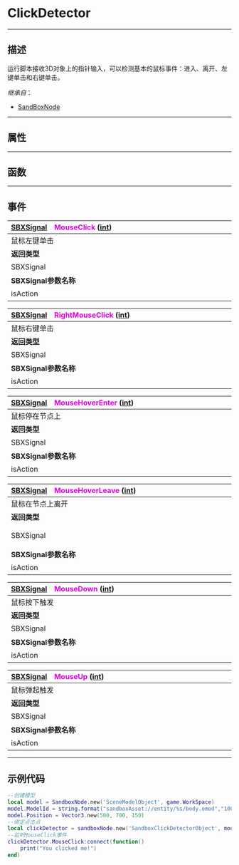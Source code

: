 # ClickDetector
------------------------------------------------------------------------------------------
## 描述

运行脚本接收3D对象上的指针输入，可以检测基本的鼠标事件：进入、离开、左键单击和右键单击。

*继承自*：
* [SandBoxNode](/Api/Class/NoType/SandBoxNode.md)

------------------------------------------------------------------------------------------
## 属性

------------------------------------------------------------------------------------------
## 函数

------------------------------------------------------------------------------------------
## 事件

|<div style="width:500px">[SBXSignal](/Api/Parameter/SBXSignal.md)&emsp;<font color="dd00dd">MouseClick</font>  ([int](/Api/DataType/Int.md))</div>|<div style="width:100px"></div>|<div style="width:45px"></div>|<div style="width:400px"></div>|
|:---|:---|:---|:---|
|鼠标左键单击||||
|**返回类型**|||**概要**|
|SBXSignal|||鼠标左键单击时触发，事件参数为（`int isAction`）|
|**SBXSignal参数名称**|**类别**|**默认**|**描述**|
|isAction|int||鼠标左键单击是否触发|


|<div style="width:500px">[SBXSignal](/Api/Parameter/SBXSignal.md)&emsp;<font color="dd00dd">RightMouseClick</font>  ([int](/Api/DataType/Int.md))</div>|<div style="width:100px"></div>|<div style="width:45px"></div>|<div style="width:400px"></div>|
|:---|:---|:---|:---|
|鼠标右键单击||||
|**返回类型**|||**概要**|
|SBXSignal|||鼠标右键单击时触发，事件参数为（`int isAction`）|
|**SBXSignal参数名称**|**类别**|**默认**|**描述**|
|isAction|int||鼠标右键单击是否触发|

|<div style="width:500px">[SBXSignal](/Api/Parameter/SBXSignal.md)&emsp;<font color="dd00dd">MouseHoverEnter</font>  ([int](/Api/DataType/Int.md))</div>|<div style="width:100px"></div>|<div style="width:45px"></div>|<div style="width:400px"></div>|
|:---|:---|:---|:---|
|鼠标停在节点上||||
|**返回类型**|||**概要**|
|SBXSignal|||鼠标停在节点上时触发，事件参数为（`int isAction`）|
|**SBXSignal参数名称**|**类别**|**默认**|**描述**|
|isAction|int||鼠标停在节点上是否触发|

|<div style="width:500px">[SBXSignal](/Api/Parameter/SBXSignal.md)&emsp;<font color="dd00dd">MouseHoverLeave</font>  ([int](/Api/DataType/Int.md))</div>|<div style="width:100px"></div>|<div style="width:45px"></div>|<div style="width:400px"></div>|
|:---|:---|:---|:---|
|鼠标在节点上离开||||
|**返回类型**|||**概要**|
|SBXSignal|||鼠标在节点上离开时触发，事件参数为（`int isAction`）|
|**SBXSignal参数名称**|**类别**|**默认**|**描述**|
|isAction|int||鼠标在节点上离开是否触发|


|<div style="width:500px">[SBXSignal](/Api/Parameter/SBXSignal.md)&emsp;<font color="dd00dd">MouseDown</font>  ([int](/Api/DataType/Int.md))</div>|<div style="width:100px"></div>|<div style="width:45px"></div>|<div style="width:400px"></div>|
|:---|:---|:---|:---|
|鼠标按下触发||||
|**返回类型**|||**概要**|
|SBXSignal|||鼠标按下触发时触发，事件参数为（`int isAction`）|
|**SBXSignal参数名称**|**类别**|**默认**|**描述**|
|isAction|int||鼠标按下触发是否触发|


|<div style="width:500px">[SBXSignal](/Api/Parameter/SBXSignal.md)&emsp;<font color="dd00dd">MouseUp</font>  ([int](/Api/DataType/Int.md))</div>|<div style="width:100px"></div>|<div style="width:45px"></div>|<div style="width:400px"></div>|
|:---|:---|:---|:---|
|鼠标弹起触发||||
|**返回类型**|||**概要**|
|SBXSignal|||鼠标弹起触发时触发，事件参数为（`int isAction`）|
|**SBXSignal参数名称**|**类别**|**默认**|**描述**|
|isAction|int||鼠标弹起触发是否触发|


------------------------------------------------------------------------------------------
## 示例代码

```lua
--创建模型
local model = SandboxNode.new('SceneModelObject', game.WorkSpace)
model.ModelId = string.format("sandboxAsset://entity/%s/body.omod","100041")
model.Position = Vector3.new(500, 700, 150)
--绑定点击点
local clickDetector = sandboxNode.new('SandboxClickDetectorObject', model)
--监听MouseClick事件
clickDetector.MouseClick:connect(function() 
    print("You clicked me!")
end)
```